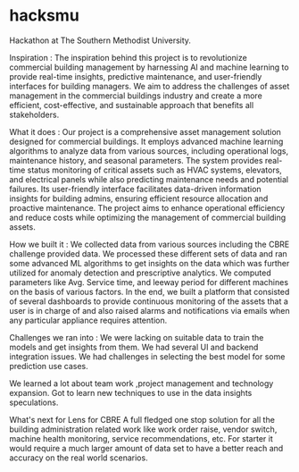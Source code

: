 # hacksmu
Hackathon at The Southern Methodist University.

Inspiration : 
The inspiration behind this project is to revolutionize commercial building management by harnessing AI and machine learning to provide real-time insights, predictive maintenance, and user-friendly interfaces for building managers. We aim to address the challenges of asset management in the commercial buildings industry and create a more efficient, cost-effective, and sustainable approach that benefits all stakeholders.

What it does : 
Our project is a comprehensive asset management solution designed for commercial buildings. It employs advanced machine learning algorithms to analyze data from various sources, including operational logs, maintenance history, and seasonal parameters. The system provides real-time status monitoring of critical assets such as HVAC systems, elevators, and electrical panels while also predicting maintenance needs and potential failures. Its user-friendly interface facilitates data-driven information insights for building admins, ensuring efficient resource allocation and proactive maintenance. The project aims to enhance operational efficiency and reduce costs while optimizing the management of commercial building assets.

How we built it : 
We collected data from various sources including the CBRE challenge provided data. We processed these different sets of data and ran some advanced ML algorithms to get insights on the data which was further utilized for anomaly detection and prescriptive analytics. We computed parameters like Avg. Service time, and leeway period for different machines on the basis of various factors. In the end, we built a platform that consisted of several dashboards to provide continuous monitoring of the assets that a user is in charge of and also raised alarms and notifications via emails when any particular appliance requires attention.

Challenges we ran into : 
We were lacking on suitable data to train the models and get insights from them. We had several UI and backend integration issues. We had challenges in selecting the best model for some prediction use cases.




We learned a lot about team work ,project management and technology expansion. Got to learn new techniques to use in the data insights speculations.

What's next for Lens for CBRE
A full fledged one stop solution for all the building administration related work like work order raise, vendor switch, machine health monitoring, service recommendations, etc. For starter it would require a much larger amount of data set to have a better reach and accuracy on the real world scenarios.

